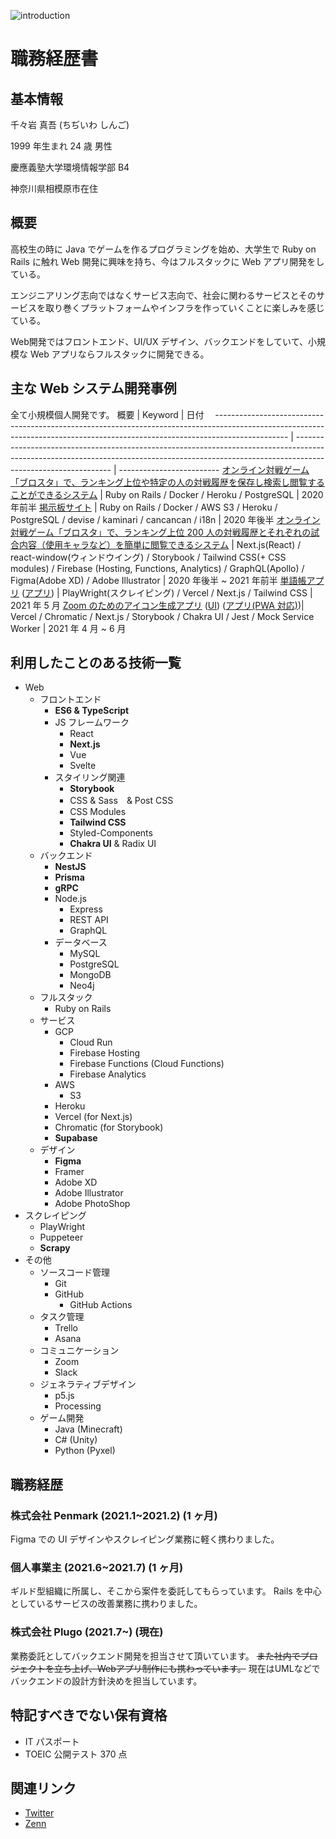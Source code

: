 ![introduction](introduction.png)

# 職務経歴書

## 基本情報

千々岩 真吾 (ちぢいわ しんご)

1999 年生まれ 24 歳 男性

慶應義塾大学環境情報学部 B4

神奈川県相模原市在住

## 概要

高校生の時に Java でゲームを作るプログラミングを始め、大学生で Ruby on Rails に触れ Web 開発に興味を持ち、今はフルスタックに Web アプリ開発をしている。

エンジニアリング志向ではなくサービス志向で、社会に関わるサービスとそのサービスを取り巻くプラットフォームやインフラを作っていくことに楽しみを感じている。

Web開発ではフロントエンド、UI/UX デザイン、バックエンドをしていて、小規模な Web アプリならフルスタックに開発できる。

## 主な Web システム開発事例

全て小規模個人開発です。
概要 | Keyword | 日付　
------------------------------------------------------------------------------------------------------------------------------------------------------------------------------ | -------------------------------------------------------------------------------------------------------------------------------------------------------------------------------------------- | -------------------------
[オンライン対戦ゲーム「ブロスタ」で、ランキング上位や特定の人の対戦履歴を保存し検索し閲覧することができるシステム](https://github.com/Chiji1108/bs-pickchecker) | Ruby on Rails / Docker / Heroku / PostgreSQL | 2020 年前半
[掲示板サイト](https://github.com/Chiji1108/chijiiwa-forum) | Ruby on Rails / Docker / AWS S3 / Heroku / PostgreSQL / devise / kaminari / cancancan / i18n | 2020 年後半
[オンライン対戦ゲーム「ブロスタ」で、ランキング上位 200 人の対戦履歴とそれぞれの試合内容（使用キャラなど）を簡単に閲覧できるシステム](https://github.com/Chiji1108/bs-ranking) | Next.js(React) / react-window(ウィンドウイング) / Storybook / Tailwind CSS(+ CSS modules) / Firebase (Hosting, Functions, Analytics) / GraphQL(Apollo) / Figma(Adobe XD) / Adobe Illustrator | 2020 年後半 ~ 2021 年前半
[単語帳アプリ](https://github.com/Chiji1108/tree-flashcard) ([アプリ](https://plant10.vercel.app/)) | PlayWright(スクレイピング) / Vercel / Next.js / Tailwind CSS | 2021 年 5 月
[Zoom のためのアイコン生成アプリ](https://github.com/Chiji1108/zoom-icon-maker) ([UI](https://master--607ad529e019a8002151d3da.chromatic.com/)) ([アプリ(PWA 対応)](https://zoom-icon-maker.vercel.app))| Vercel / Chromatic / Next.js / Storybook / Chakra UI / Jest / Mock Service Worker | 2021 年 4 月 ~ 6 月

## 利用したことのある技術一覧

- Web
  - フロントエンド
    - **ES6 & TypeScript**
    - JS フレームワーク
      - React
      - **Next.js**
      - Vue
      - Svelte
    - スタイリング関連
      - **Storybook**
      - CSS & Sass　& Post CSS
      - CSS Modules
      - **Tailwind CSS**
      - Styled-Components
      - **Chakra UI** & Radix UI
  - バックエンド
    - **NestJS**
    - **Prisma**
    - **gRPC**
    - Node.js
      - Express
      - REST API
      - GraphQL
    - データベース
      - MySQL
      - PostgreSQL
      - MongoDB
      - Neo4j
  - フルスタック
    - Ruby on Rails
  - サービス
    - GCP
      - Cloud Run
      - Firebase Hosting
      - Firebase Functions (Cloud Functions)
      - Firebase Analytics
    - AWS
      - S3
    - Heroku
    - Vercel (for Next.js)
    - Chromatic (for Storybook)
    - **Supabase**
  - デザイン
    - **Figma**
    - Framer
    - Adobe XD
    - Adobe Illustrator
    - Adobe PhotoShop
- スクレイピング
  - PlayWright
  - Puppeteer
  - **Scrapy**
- その他
  - ソースコード管理
    - Git
    - GitHub
      - GitHub Actions
  - タスク管理
    - Trello
    - Asana
  - コミュニケーション
    - Zoom
    - Slack
  - ジェネラティブデザイン
    - p5.js
    - Processing
  - ゲーム開発
    - Java (Minecraft)
    - C# (Unity)
    - Python (Pyxel)

## 職務経歴

### 株式会社 Penmark (2021.1~2021.2) (1 ヶ月)

Figma での UI デザインやスクレイピング業務に軽く携わりました。

### 個人事業主 (2021.6~2021.7) (1 ヶ月)

ギルド型組織に所属し、そこから案件を委託してもらっています。
Rails を中心としているサービスの改善業務に携わりました。

### 株式会社 Plugo (2021.7~) (現在)

業務委託としてバックエンド開発を担当させて頂いています。
~~また社内でプロジェクトを立ち上げ、Webアプリ制作にも携わっています。~~
現在はUMLなどでバックエンドの設計方針決めを担当しています。

## 特記すべきでない保有資格

- IT パスポート
- TOEIC 公開テスト 370 点

## 関連リンク

- [Twitter](https://twitter.com/Chijidosu)
- [Zenn](https://zenn.dev/chiji)
